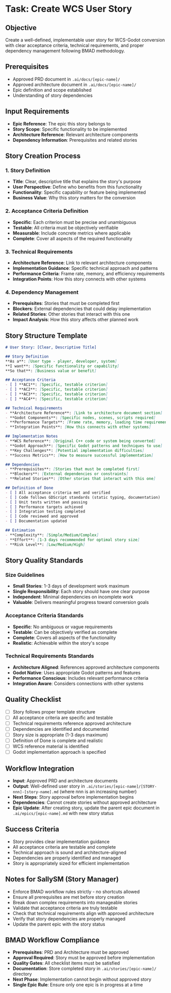 # Task: Create WCS User Story

## Objective
Create a well-defined, implementable user story for WCS-Godot conversion with clear acceptance criteria, technical requirements, and proper dependency management following BMAD methodology.

## Prerequisites
- Approved PRD document in `.ai/docs/[epic-name]/`
- Approved architecture document in `.ai/docs/[epic-name]/`
- Epic definition and scope established
- Understanding of story dependencies

## Input Requirements
- **Epic Reference**: The epic this story belongs to
- **Story Scope**: Specific functionality to be implemented
- **Architecture Reference**: Relevant architecture components
- **Dependency Information**: Prerequisites and related stories

## Story Creation Process

### 1. Story Definition
- **Title**: Clear, descriptive title that explains the story's purpose
- **User Perspective**: Define who benefits from this functionality
- **Functionality**: Specific capability or feature being implemented
- **Business Value**: Why this story matters for the conversion

### 2. Acceptance Criteria Definition
- **Specific**: Each criterion must be precise and unambiguous
- **Testable**: All criteria must be objectively verifiable
- **Measurable**: Include concrete metrics where applicable
- **Complete**: Cover all aspects of the required functionality

### 3. Technical Requirements
- **Architecture Reference**: Link to relevant architecture components
- **Implementation Guidance**: Specific technical approach and patterns
- **Performance Criteria**: Frame rate, memory, and efficiency requirements
- **Integration Points**: How this story connects with other systems

### 4. Dependency Management
- **Prerequisites**: Stories that must be completed first
- **Blockers**: External dependencies that could delay implementation
- **Related Stories**: Other stories that interact with this one
- **Impact Analysis**: How this story affects other planned work

## Story Structure Template

```markdown
# User Story: [Clear, Descriptive Title]

## Story Definition
**As a**: [User type - player, developer, system]
**I want**: [Specific functionality or capability]
**So that**: [Business value or benefit]

## Acceptance Criteria
- [ ] **AC1**: [Specific, testable criterion]
- [ ] **AC2**: [Specific, testable criterion]
- [ ] **AC3**: [Specific, testable criterion]
- [ ] **AC4**: [Specific, testable criterion]

## Technical Requirements
- **Architecture Reference**: [Link to architecture document section]
- **Godot Components**: [Specific nodes, scenes, scripts required]
- **Performance Targets**: [Frame rate, memory, loading time requirements]
- **Integration Points**: [How this connects with other systems]

## Implementation Notes
- **WCS Reference**: [Original C++ code or system being converted]
- **Godot Approach**: [Specific Godot patterns and techniques to use]
- **Key Challenges**: [Potential implementation difficulties]
- **Success Metrics**: [How to measure successful implementation]

## Dependencies
- **Prerequisites**: [Stories that must be completed first]
- **Blockers**: [External dependencies or constraints]
- **Related Stories**: [Other stories that interact with this one]

## Definition of Done
- [ ] All acceptance criteria met and verified
- [ ] Code follows GDScript standards (static typing, documentation)
- [ ] Unit tests written and passing
- [ ] Performance targets achieved
- [ ] Integration testing completed
- [ ] Code reviewed and approved
- [ ] Documentation updated

## Estimation
- **Complexity**: [Simple/Medium/Complex]
- **Effort**: [1-3 days recommended for optimal story size]
- **Risk Level**: [Low/Medium/High]
```

## Story Quality Standards

### Size Guidelines
- **Small Stories**: 1-3 days of development work maximum
- **Single Responsibility**: Each story should have one clear purpose
- **Independent**: Minimal dependencies on incomplete work
- **Valuable**: Delivers meaningful progress toward conversion goals

### Acceptance Criteria Standards
- **Specific**: No ambiguous or vague requirements
- **Testable**: Can be objectively verified as complete
- **Complete**: Covers all aspects of the functionality
- **Realistic**: Achievable within the story's scope

### Technical Requirements Standards
- **Architecture Aligned**: References approved architecture components
- **Godot Native**: Uses appropriate Godot patterns and features
- **Performance Conscious**: Includes relevant performance criteria
- **Integration Aware**: Considers connections with other systems

## Quality Checklist
- [ ] Story follows proper template structure
- [ ] All acceptance criteria are specific and testable
- [ ] Technical requirements reference approved architecture
- [ ] Dependencies are identified and documented
- [ ] Story size is appropriate (1-3 days maximum)
- [ ] Definition of Done is complete and realistic
- [ ] WCS reference material is identified
- [ ] Godot implementation approach is specified

## Workflow Integration
- **Input**: Approved PRD and architecture documents
- **Output**: Well-defined user story in `.ai/stories/[epic-name]/[STORY-nnn]-[story-name].md` (where nnn is an increasing number)
- **Next Steps**: Story approval before implementation begins
- **Dependencies**: Cannot create stories without approved architecture
- **Epic Update**: After creating story, update the parent epic document in `.ai/epics/[epic-name].md` with new story status

## Success Criteria
- Story provides clear implementation guidance
- All acceptance criteria are testable and complete
- Technical approach is sound and architecture-aligned
- Dependencies are properly identified and managed
- Story is appropriately sized for efficient implementation

## Notes for SallySM (Story Manager)
- Enforce BMAD workflow rules strictly - no shortcuts allowed
- Ensure all prerequisites are met before story creation
- Break down complex requirements into manageable stories
- Validate that acceptance criteria are truly testable
- Check that technical requirements align with approved architecture
- Verify that story dependencies are properly managed
- Update the parent epic with the story status

## BMAD Workflow Compliance
- **Prerequisites**: PRD and Architecture must be approved
- **Approval Required**: Story must be approved before implementation
- **Quality Gates**: All checklist items must be satisfied
- **Documentation**: Store completed story in `.ai/stories/[epic-name]/` directory
- **Next Phase**: Implementation cannot begin without approved story
- **Single Epic Rule**: Ensure only one epic is in progress at a time
